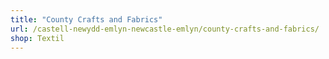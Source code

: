 ```yaml
---
title: "County Crafts and Fabrics"
url: /castell-newydd-emlyn-newcastle-emlyn/county-crafts-and-fabrics/
shop: Textil
---
```

